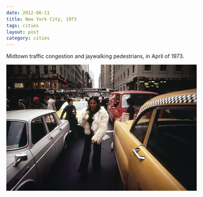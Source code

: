```yaml
---
date: 2012-06-11
title: New York City, 1973
tags: cities
layout: post
category: cities
---
```


Midtown traffic congestion and jaywalking pedestrians, in April of 1973.

![nycjaywalk](https://raw.githubusercontent.com/muneer78/muneer78.github.io/master/images/NYC2.jpg) 

